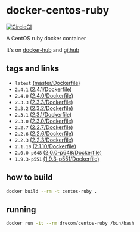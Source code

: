 # docker-centos-ruby
[![CircleCI](https://circleci.com/gh/drecom/docker-centos-ruby/tree/master.svg?style=svg)](https://circleci.com/gh/drecom/docker-centos-ruby/tree/master)

A CentOS ruby docker container

It's on [docker-hub](https://hub.docker.com/r/drecom/centos-ruby/) and [github](https://github.com/drecom/docker-centos-ruby/)

## tags and links
* `latest` [(master/Dockerfile)](https://github.com/drecom/docker-centos-ruby/blob/master/Dockerfile)
* `2.4.1` [(2.4.1/Dockerfile)](https://github.com/drecom/docker-centos-ruby/blob/2.4.1/Dockerfile)
* `2.4.0` [(2.4.0/Dockerfile)](https://github.com/drecom/docker-centos-ruby/blob/2.4.0/Dockerfile)
* `2.3.3` [(2.3.3/Dockerfile)](https://github.com/drecom/docker-centos-ruby/blob/2.3.3/Dockerfile)
* `2.3.2` [(2.3.2/Dockerfile)](https://github.com/drecom/docker-centos-ruby/blob/2.3.2/Dockerfile)
* `2.3.1` [(2.3.1/Dockerfile)](https://github.com/drecom/docker-centos-ruby/blob/2.3.1/Dockerfile)
* `2.3.0` [(2.3.0/Dockerfile)](https://github.com/drecom/docker-centos-ruby/blob/2.3.0/Dockerfile)
* `2.2.7` [(2.2.7/Dockerfile)](https://github.com/drecom/docker-centos-ruby/blob/2.2.7/Dockerfile)
* `2.2.6` [(2.2.6/Dockerfile)](https://github.com/drecom/docker-centos-ruby/blob/2.2.6/Dockerfile)
* `2.2.3` [(2.2.3/Dockerfile)](https://github.com/drecom/docker-centos-ruby/blob/2.2.3/Dockerfile)
* `2.1.10` [(2.1.10/Dockerfile)](https://github.com/drecom/docker-centos-ruby/blob/2.1.10/Dockerfile)
* `2.0.0-p648` [(2.0.0-p648/Dockerfile)](https://github.com/drecom/docker-centos-ruby/blob/2.0.0-p648/Dockerfile)
* `1.9.3-p551` [(1.9.3-p551/Dockerfile)](https://github.com/drecom/docker-centos-ruby/blob/1.9.3-p551/Dockerfile)

## how to build

```sh
docker build --rm -t centos-ruby .
```

## running

```sh
docker run -it --rm drecom/centos-ruby /bin/bash
```
